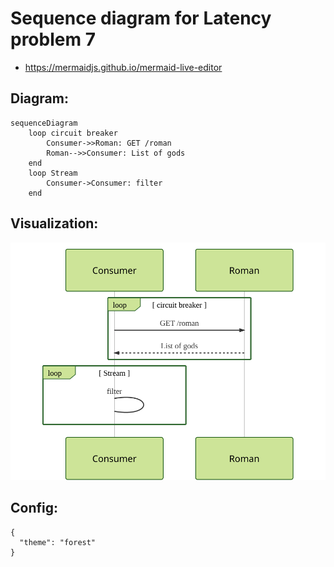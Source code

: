 # Sequence diagram for Latency problem 7

- https://mermaidjs.github.io/mermaid-live-editor

## Diagram:

```
sequenceDiagram
    loop circuit breaker
        Consumer->>Roman: GET /roman
        Roman-->>Consumer: List of gods
    end
    loop Stream    
        Consumer->Consumer: filter
    end
```

## Visualization:

![](./sequence-diagram-latency-problem7.svg)


## Config:

```
{
  "theme": "forest"
}
```
